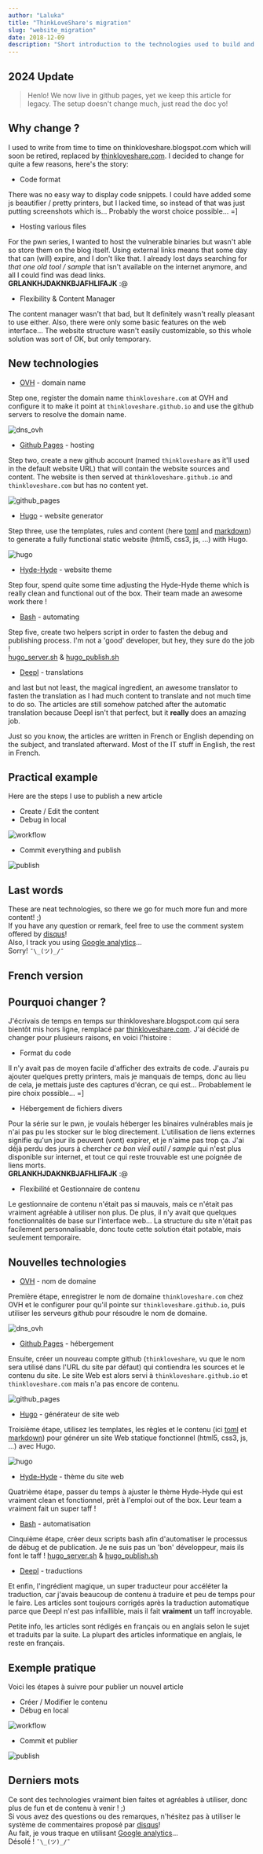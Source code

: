 ```yaml
---
author: "Laluka"
title: "ThinkLoveShare's migration"
slug: "website_migration"
date: 2018-12-09
description: "Short introduction to the technologies used to build and maintain this website and a few words on why I changed. "
---
```


## 2024 Update

> Henlo! We now live in github pages, yet we keep this article for legacy. The setup doesn't change much, just read the doc yo!

## Why change ?

I used to write from time to time on thinkloveshare.blogspot.com which will soon be retired, replaced by [thinkloveshare.com](https://thinkloveshare.com). I decided to change for quite a few reasons, here's the story:

 * Code format

 There was no easy way to display code snippets. I could have added some js beautifier / pretty printers, but I lacked time, so instead of that was just putting screenshots which is... Probably the worst choice possible... =]

 * Hosting various files

 For the pwn series, I wanted to host the vulnerable binaries but wasn't able so store them on the blog itself. Using external links means that some day that can (will) expire, and I don't like that. I already lost days searching for *that one old tool / sample* that isn't available on the internet anymore, and all I could find was dead links.\
 **GRLANKHJDAKNKBJAFHLIFAJK** :@

 * Flexibility & Content Manager

 The content manager wasn't that bad, but It definitely wasn't really pleasant to use either. Also, there were only some basic features on the web interface... The website structure wasn't easily customizable, so this whole solution was sort of OK, but only temporary.


## New technologies

 * [OVH](https://www.ovh.com) - domain name

Step one, register the domain name `thinkloveshare.com` at OVH and configure it to make it point at `thinkloveshare.github.io` and use the github servers to resolve the domain name.

<img class="img_full" src="dns_ovh.png" alt="dns_ovh">

 * [Github Pages](https://pages.github.com/) - hosting

Step two, create a new github account (named `thinkloveshare` as it'll used in the default website URL) that will contain the website sources and content. The website is then served at `thinkloveshare.github.io` and `thinkloveshare.com` but has no content yet.

<img class="img_full" src="github_pages.png" alt="github_pages">

 * [Hugo](https://gohugo.io/) - website generator

Step three, use the templates, rules and content (here [toml](https://github.com/toml-lang/toml) and [markdown](https://github.com/adam-p/markdown-here/wiki/Markdown-Cheatsheet)) to generate a fully functional static website (html5, css3, js, ...) with Hugo.

<img class="img_big" src="hugo.png" alt="hugo">

 * [Hyde-Hyde](https://github.com/htr3n/hyde-hyde) - website theme

Step four, spend quite some time adjusting the Hyde-Hyde theme which is really clean and functional out of the box. Their team made an awesome work there !

 * [Bash](https://www.gnu.org/software/bash/) - automating

Step five, create two helpers script in order to fasten the debug and publishing process. I'm not a 'good' developer, but hey, they sure do the job !\
[hugo_server.sh](https://github.com/ThinkLoveShare/sources/blob/master/hugo_server.sh) &
[hugo_publish.sh](https://github.com/ThinkLoveShare/sources/blob/master/hugo_publish.sh)

 * [Deepl](https://deepl.com/translator) - translations

and last but not least, the magical ingredient, an awesome translator to fasten the translation as I had much content to translate and not much time to do so. The articles are still somehow patched after the automatic translation because Deepl isn't that perfect, but it **really** does an amazing job.

Just so you know, the articles are written in French or English depending on the subject, and translated afterward. Most of the IT stuff in English, the rest in French.


## Practical example

Here are the steps I use to publish a new article

 * Create / Edit the content
 * Debug in local

<img class="img_full" src="workflow.png" alt="workflow">

 * Commit everything and publish

<img class="img_full" src="publish.png" alt="publish">

## Last words

These are neat technologies, so there we go for much more fun and more content! ;)\
If you have any question or remark, feel free to use the comment system offered by [disqus](https://disqus.com/)!\
Also, I track you using [Google analytics](https://analytics.google.com/)...\
Sorry! `¯\_(ツ)_/¯`


<h2 id="fr">French version</h2>


## Pourquoi changer ?

J'écrivais de temps en temps sur thinkloveshare.blogspot.com qui sera bientôt mis hors ligne, remplacé par [thinkloveshare.com](https://thinkloveshare.com). J'ai décidé de changer pour plusieurs raisons, en voici l'histoire :

 * Format du code

 Il n'y avait pas de moyen facile d'afficher des extraits de code. J'aurais pu ajouter quelques pretty printers, mais je manquais de temps, donc au lieu de cela, je mettais juste des captures d'écran, ce qui est... Probablement le pire choix possible... =]

 * Hébergement de fichiers divers

 Pour la série sur le pwn, je voulais héberger les binaires vulnérables mais je n'ai pas pu les stocker sur le blog directement. L'utilisation de liens externes signifie qu'un jour ils peuvent (vont) expirer, et je n'aime pas trop ça. J'ai déjà perdu des jours à chercher *ce bon vieil outil / sample* qui n'est plus disponible sur internet, et tout ce qui reste trouvable est une poignée de liens morts.\
 **GRLANKHJDAKNKBJAFHLIFAJK** :@

 * Flexibilité et Gestionnaire de contenu

 Le gestionnaire de contenu n'était pas si mauvais, mais ce n'était pas vraiment agréable à utiliser non plus. De plus, il n'y avait que quelques fonctionnalités de base sur l'interface web... La structure du site n'était pas facilement personnalisable, donc toute cette solution était potable, mais seulement temporaire.


## Nouvelles technologies

 * [OVH](https://www.ovh.com) - nom de domaine

Première étape, enregistrer le nom de domaine `thinkloveshare.com` chez OVH et le configurer pour qu'il pointe sur `thinkloveshare.github.io`, puis utiliser les serveurs github pour résoudre le nom de domaine.

<img class="img_full" src="dns_ovh.png" alt="dns_ovh">

 * [Github Pages](https://pages.github.com/) - hébergement

Ensuite, créer un nouveau compte github (`thinkloveshare`, vu que le nom sera utilisé dans l'URL du site par défaut) qui contiendra les sources et le contenu du site. Le site Web est alors servi à `thinkloveshare.github.io` et `thinkloveshare.com` mais n'a pas encore de contenu.

<img class="img_full" src="github_pages.png" alt="github_pages">

 * [Hugo](https://gohugo.io/) - générateur de site web

Troisième étape, utilisez les templates, les règles et le contenu (ici [toml](https://github.com/toml-lang/toml) et [markdown](https://github.com/adam-p/markdown-here/wiki/Markdown-Cheatsheet)) pour générer un site Web statique fonctionnel (html5, css3, js, ...) avec Hugo.

<img class="img_big" src="hugo.png" alt="hugo">

 * [Hyde-Hyde](https://github.com/htr3n/hyde-hyde) - thème du site web

Quatrième étape, passer du temps à ajuster le thème Hyde-Hyde qui est vraiment clean et fonctionnel, prêt à l'emploi out of the box. Leur team a vraiment fait un super taff !

 * [Bash](https://www.gnu.org/software/bash/) - automatisation

Cinquième étape, créer deux scripts bash afin d'automatiser le processus de débug et de publication. Je ne suis pas un 'bon' développeur, mais ils font le taff !
[hugo_server.sh](https://github.com/ThinkLoveShare/sources/blob/master/hugo_server.sh) &
[hugo_publish.sh](https://github.com/ThinkLoveShare/sources/blob/master/hugo_publish.sh)

 * [Deepl](https://deepl.com/translator) - traductions

Et enfin, l'ingrédient magique, un super traducteur pour accéléter la traduction, car j'avais beaucoup de contenu à traduire et peu de temps pour le faire. Les articles sont toujours corrigés après la traduction automatique parce que Deepl n'est pas infaillible, mais il fait **vraiment** un taff incroyable.

Petite info, les articles sont rédigés en français ou en anglais selon le sujet et traduits par la suite. La plupart des articles informatique en anglais, le reste en français.


## Exemple pratique

Voici les étapes à suivre pour publier un nouvel article

 * Créer / Modifier le contenu
 * Débug en local

<img class="img_full" src="workflow.png" alt="workflow">

 * Commit et publier

<img class="img_full" src="publish.png" alt="publish">

## Derniers mots

Ce sont des technologies vraiment bien faites et agréables à utiliser, donc plus de fun et de contenu à venir ! ;)\
Si vous avez des questions ou des remarques, n'hésitez pas à utiliser le système de commentaires proposé par [disqus](https://disqus.com/)!\
Au fait, je vous traque en utilisant [Google analytics](https://analytics.google.com/)...\
Désolé ! `¯\_(ツ)_/¯`
